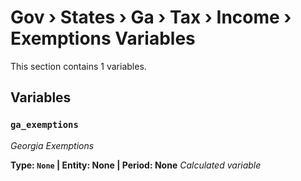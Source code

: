 # Gov › States › Ga › Tax › Income › Exemptions Variables

This section contains 1 variables.

## Variables

### `ga_exemptions`
*Georgia Exemptions*

**Type: `None` | Entity: None | Period: None**
*Calculated variable*
